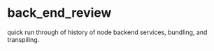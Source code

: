 # back_end_review
quick run through of history of node backend services, bundling, and transpiling.
